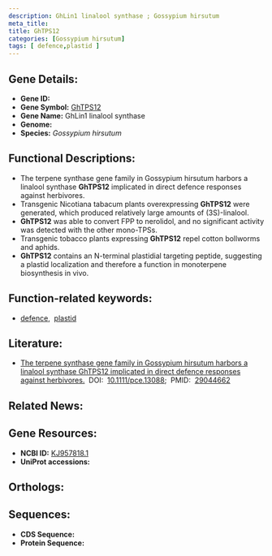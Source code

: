 ```yaml
---
description: GhLin1 linalool synthase ; Gossypium hirsutum
meta_title:
title: GhTPS12
categories: [Gossypium hirsutum]
tags: [ defence,plastid ]
---
```


## Gene Details:
- **Gene ID:** []()
- **Gene Symbol:** <u>GhTPS12</u>
- **Gene Name:** GhLin1 linalool synthase
- **Genome:** []()
- **Species:** *Gossypium hirsutum*

## Functional Descriptions:
   - The terpene synthase gene family in Gossypium hirsutum harbors a linalool synthase **GhTPS12** implicated in direct defence responses against herbivores.
   - Transgenic Nicotiana tabacum plants overexpressing **GhTPS12** were generated, which produced relatively large amounts of (3S)-linalool.
   - **GhTPS12** was able to convert FPP to nerolidol, and no significant activity was detected with the other mono-TPSs.
   - Transgenic tobacco plants expressing **GhTPS12** repel cotton bollworms and aphids.
   - **GhTPS12** contains an N-terminal plastidial targeting peptide, suggesting a plastid localization and therefore a function in monoterpene biosynthesis in vivo.

## Function-related keywords:
   - [defence](/tags/defence/),&nbsp;&nbsp;[plastid](/tags/plastid/)

## Literature:
   - [The terpene synthase gene family in Gossypium hirsutum harbors a linalool synthase GhTPS12 implicated in direct defence responses against herbivores.](https://doi.org/10.1111/pce.13088)&nbsp;&nbsp;DOI:&nbsp;&nbsp;[10.1111/pce.13088](https://doi.org/10.1111/pce.13088);&nbsp;&nbsp;PMID:&nbsp;&nbsp;[29044662](https://pubmed.ncbi.nlm.nih.gov/29044662/)

## Related News:

## Gene Resources:
- **NCBI ID:**  [KJ957818.1](https://www.ncbi.nlm.nih.gov/gene/?term=KJ957818.1)
- **UniProt accessions:**  [](https://www.uniprot.org/uniprotkb//entry)

## Orthologs:

## Sequences:
- **CDS Sequence:**
- **Protein Sequence:**
